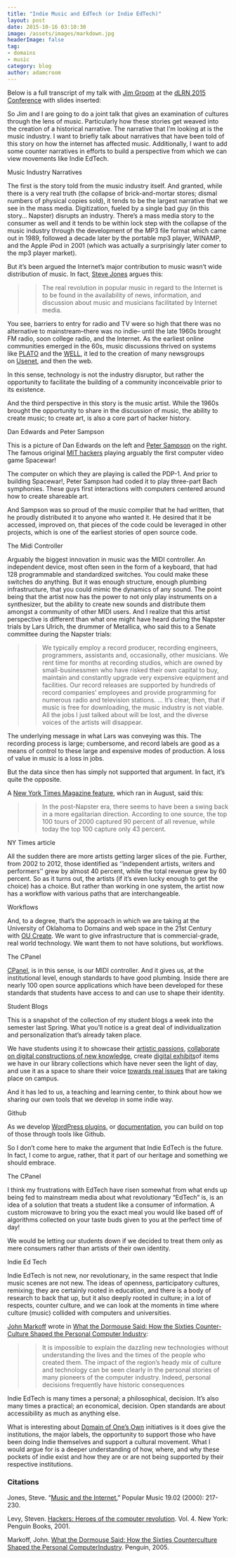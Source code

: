 ```yaml
---
title: "Indie Music and EdTech (or Indie EdTech)"
layout: post
date: 2015-10-16 03:10:30
image: /assets/images/markdown.jpg
headerImage: false
tag:
- domains
- music
category: blog
author: adamcroom
---
```


Below is a full transcript of my talk with [Jim Groom][1] at the [dLRN 2015 Conference][2] with slides inserted:

So Jim and I are going to do a joint talk that gives an examination of cultures through the lens of music. Particularly how these stories get weaved into the creation of a historical narrative. The narrative that I’m looking at is the music industry. I want to briefly talk about narratives that have been told of this story on how the internet has affected music. Additionally, I want to add some counter narratives in efforts to build a perspective from which we can view movements like Indie EdTech.

Music Industry Narratives 

The first is the story told from the music industry itself. And granted, while there is a very real truth (the collapse of brick-and-mortar stores; dismal numbers of physical copies sold), it tends to be the largest narrative that we see in the mass media. Digitization, fueled by a single bad guy (in this story… Napster) disrupts an industry. There’s a mass media story to the consumer as well and it tends to be within lock step with the collapse of the music industry through the development of the MP3 file format which came out in 1989, followed a decade later by the portable mp3 player, WINAMP, and the Apple iPod in 2001 (which was actually a surprisingly later comer to the mp3 player market).

But it’s been argued the Internet’s major contribution to music wasn’t wide distribution of music. In fact, [Steve Jones][3] argues this:

> > The real revolution in popular music in regard to the Internet is to be found in the availability of news, information, and discussion about music and musicians facilitated by Internet media.

You see, barriers to entry for radio and TV were so high that there was no alternative to mainstream&#8211;there was no indie&#8211; until the late 1960s brought FM radio, soon college radio, and the Internet. As the earliest online communities emerged in the 60s, music discussions thrived on systems like [PLATO][4] and the [WELL][5], it led to the creation of many newsgroups on [Usenet][6], and then the web.

In this sense, technology is not the industry disruptor, but rather the opportunity to facilitate the building of a community inconceivable prior to its existence.

And the third perspective in this story is the music artist. While the 1960s brought the opportunity to share in the discussion of music, the ability to create music; to create art, is also a core part of hacker history.

Dan Edwards and Peter Sampson 

This is a picture of Dan Edwards on the left and [Peter Sampson][7] on the right. The famous original [MIT hackers][8] playing arguably the first computer video game Spacewar!

The computer on which they are playing is called the PDP-1. And prior to building Spacewar!, Peter Sampson had coded it to play three-part Bach symphonies. These guys first interactions with computers centered around how to create shareable art.




And Sampson was so proud of the music compiler that he had written, that he proudly distributed it to anyone who wanted it. He desired that it be accessed, improved on, that pieces of the code could be leveraged in other projects, which is one of the earliest stories of open source code.

The Midi Controller 

Arguably the biggest innovation in music was the MIDI controller. An independent device, most often seen in the form of a keyboard, that had 128 programmable and standardized switches. You could make these switches do anything. But it was enough structure, enough plumbing infrastructure, that you could mimic the dynamics of any sound. The point being that the artist now has the power to not only play instruments on a synthesizer, but the ability to create new sounds and distribute them amongst a community of other MIDI users. And I realize that this artist perspective is different than what one might have heard during the Napster trials by Lars Ulrich, the drummer of Metallica, who said this to a Senate committee during the Napster trials:

> > We typically employ a record producer, recording engineers, programmers, assistants and, occasionally, other musicians. We rent time for months at recording studios, which are owned by small-businessmen who have risked their own capital to buy, maintain and constantly upgrade very expensive equipment and facilities. Our record releases are supported by hundreds of record companies’ employees and provide programming for numerous radio and television stations. &#8230; It’s clear, then, that if music is free for downloading, the music industry is not viable. All the jobs I just talked about will be lost, and the diverse voices of the artists will disappear.

The underlying message in what Lars was conveying was this. The recording process is large; cumbersome, and record labels are good as a means of control to these large and expensive modes of production. A loss of value in music is a loss in jobs.

But the data since then has simply not supported that argument. In fact, it’s quite the opposite.

A [New York Times Magazine feature][9], which ran in August, said this:

> > In the post-Napster era, there seems to have been a swing back in a more egalitarian direction. According to one source, the top 100 tours of 2000 captured 90 percent of all revenue, while today the top 100 capture only 43 percent.

NY Times article 

All the sudden there are more artists getting larger slices of the pie. Further, from 2002 to 2012, those identified as ‘‘independent artists, writers and performers’’ grew by almost 40 percent, while the total revenue grew by 60 percent. So as it turns out, the artists (if it’s even lucky enough to get the choice) has a choice. But rather than working in one system, the artist now has a workflow with various paths that are interchangeable.

Workflows 

And, to a degree, that’s the approach in which we are taking at the University of Oklahoma to Domains and web space in the 21st Century with [OU Create][10]. We want to give infrastructure that is commercial-grade, real world technology. We want them to not have solutions, but workflows.

The CPanel 

[CPanel][11], is in this sense, is our MIDI controller. And it gives us, at the institutional level, enough standards to have good plumbing. Inside there are nearly 100 open source applications which have been developed for these standards that students have access to and can use to shape their identity.

Student Blogs 

This is a snapshot of the collection of my student blogs a week into the semester last Spring. What you’ll notice is a great deal of individualization and personalization that’s already taken place.

We have students using it to showcase their [artistic passions][12], [collaborate on digital constructions of new knowledge][13], create [digital exhibits][14]of items we have in our library collections which have never seen the light of day, and use it as a space to share their voice [towards real issues][15] that are taking place on campus.

And it has led to us, a teaching and learning center, to think about how we sharing our own tools that we develop in some indie way.

Github 

As we develop [WordPress plugins][16], or [documentation][17], you can build on top of those through tools like Github.

So I don’t come here to make the argument that Indie EdTech is the future. In fact, I come to argue, rather, that it part of our heritage and something we should embrace.

The CPanel 

I think my frustrations with EdTech have risen somewhat from what ends up being fed to mainstream media about what revolutionary “EdTech” is, is an idea of a solution that treats a student like a consumer of information. A custom microwave to bring you the exact meal you would like based off of algorithms collected on your taste buds given to you at the perfect time of day!

We would be letting our students down if we decided to treat them only as mere consumers rather than artists of their own identity.

Indie Ed Tech 

Indie EdTech is not new, nor revolutionary, in the same respect that Indie music scenes are not new. The ideas of openness, participatory cultures, remixing; they are certainly rooted in education, and there is a body of research to back that up, but it also deeply rooted in culture; in a lot of respects, counter culture, and we can look at the moments in time where culture (music) collided with computers and universities.

[John Markoff][18] wrote in [What the Dormouse Said: How the Sixties Counter-Culture Shaped the Personal Computer Industry][19]:

> > It is impossible to explain the dazzling new technologies without understanding the lives and the times of the people who created them. The impact of the region’s heady mix of culture and technology can be seen clearly in the personal stories of many pioneers of the computer industry. Indeed, personal decisions frequently have historic consequences

Indie EdTech is many times a personal; a philosophical, decision. It’s also many times a practical; an economical, decision. Open standards are about accessibility as much as anything else.

What is interesting about [Domain of One’s Own][20] initiatives is it does give the institutions, the major labels, the opportunity to support those who have been doing Indie themselves and support a cultural movement. What I would argue for is a deeper understanding of how, where, and why these pockets of indie exist and how they are or are not being supported by their respective institutions.

### Citations

Jones, Steve. &#8220;[Music and the Internet.][21]&#8221; Popular Music 19.02 (2000): 217-230.

Levy, Steven. [Hackers: Heroes of the computer revolution][22]. Vol. 4. New York: Penguin Books, 2001.

Markoff, John. [What the Dormouse Said: How the Sixties Counterculture Shaped the Personal ComputerIndustry][19]. Penguin, 2005.

 [1]: http://www.twitter.com/jimgroom
 [2]: http://linkresearchlab.org/dlrn2015/
 [3]: http://stevejones.me/
 [4]: http://bit.ly/1MuCRe4
 [5]: https://en.wikipedia.org/wiki/The_WELL
 [6]: https://en.wikipedia.org/wiki/Usenet
 [7]: https://en.wikipedia.org/wiki/Peter_Samson
 [8]: https://en.wikipedia.org/wiki/Hacks_at_the_Massachusetts_Institute_of_Technology
 [9]: http://www.nytimes.com/2015/08/23/magazine/the-creative-apocalypse-that-wasnt.html?_r=0
 [10]: https://create.ou.edu/
 [11]: https://twitter.com/cPanel
 [12]: http://allyburtphotography.com/
 [13]: http://originsofchristianity.net/
 [14]: http://rockets.cacexplore.org/
 [15]: http://viviansalamanca.com/uncategorized/real-sooners/
 [16]: https://github.com/oudiglearn/BadgeOS_Slack-Integration
 [17]: https://github.com/oudiglearn/OU-Create-Support
 [18]: https://en.wikipedia.org/wiki/John_Markoff
 [19]: http://www.amazon.com/What-Dormouse-Said-Counterculture-Personal/dp/0143036769
 [20]: http://umw.domains/
 [21]: http://stevejones.me/pubs/2011/musicandtheinternetjones2011.pdf
 [22]: http://www.amazon.com/Hackers-Computer-Revolution-Anniversary-Edition/dp/1449388396
